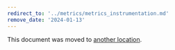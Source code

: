 ```yaml
---
redirect_to: '../metrics/metrics_instrumentation.md'
remove_date: '2024-01-13'
---
```


This document was moved to [another location](../metrics/metrics_instrumentation.md).

<!-- This redirect file can be deleted after <2024-01-13>. -->
<!-- Redirects that point to other docs in the same project expire in three months. -->
<!-- Redirects that point to docs in a different project or site (for example, link is not relative and starts with `https:`) expire in one year. -->
<!-- Before deletion, see: https://docs.gitlab.com/ee/development/documentation/redirects.html -->

